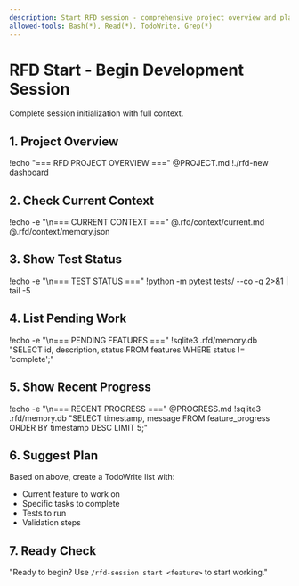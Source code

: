 ```yaml
---
description: Start RFD session - comprehensive project overview and planning
allowed-tools: Bash(*), Read(*), TodoWrite, Grep(*)
---
```


# RFD Start - Begin Development Session

Complete session initialization with full context.

## 1. Project Overview
!echo "=== RFD PROJECT OVERVIEW ==="
@PROJECT.md
!./rfd-new dashboard

## 2. Check Current Context
!echo -e "\n=== CURRENT CONTEXT ==="
@.rfd/context/current.md
@.rfd/context/memory.json

## 3. Show Test Status
!echo -e "\n=== TEST STATUS ==="
!python -m pytest tests/ --co -q 2>&1 | tail -5

## 4. List Pending Work
!echo -e "\n=== PENDING FEATURES ==="
!sqlite3 .rfd/memory.db "SELECT id, description, status FROM features WHERE status != 'complete';"

## 5. Show Recent Progress
!echo -e "\n=== RECENT PROGRESS ==="
@PROGRESS.md
!sqlite3 .rfd/memory.db "SELECT timestamp, message FROM feature_progress ORDER BY timestamp DESC LIMIT 5;"

## 6. Suggest Plan
Based on above, create a TodoWrite list with:
- Current feature to work on
- Specific tasks to complete
- Tests to run
- Validation steps

## 7. Ready Check
"Ready to begin? Use `/rfd-session start <feature>` to start working."
